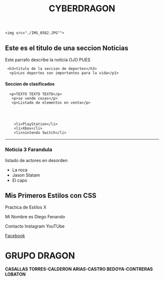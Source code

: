 <!DOCTYPE html>
<html lang=""es">
<head>
  <title>GRUPO DRAGON - ATAQUES COMUNES</title>
  <link rel="stylesheet" type="text/css" href="./estilos.css" />
</head>
<body>
  
  <header>
  <h1>CYBERDRAGON</h1>

 </header>

 <main>

    <img src="./IMG_0582.JPG"">
  <section>
      <h2>Este es el titulo de una seccion Noticias</h2>
      <p1>Este parrafo describe la noticia OJO PUES</p1>
  
     <h3>titulo de la seccion de deportes</h3>
      <p1>Los deportes son importantes para la vida</p1>
  

  <h4>Seccion de clasificados</h4>

      <p>TEXTO TEXTO TEXTO</p>
       <p>se vende cosas</p>
       <p>Listado de elementos en venta</p>


  

        <li>PlayStation</li>
        <li>Xbox</li>
        <li>nintendo Switch</li>
  

</section>

<hr />
<section>
<article>
<h3>Noticia 3 Farandula</h3>
<p>listado de actores en desorden</p>

<ul>
<li>La roca</li>
<li> Jason Statam</li>
<li>El capo</li>


</ul>
</article>
</section>

<section class="Fondo">
<h1>Mis Primeros Estilos con CSS</h1>
<p class="MiTexto">Practica de Estilos X</p>
</section>
</main>

<footer>  
  <p>Mi Nombre es Diego Fenando</p>

  <span>Contacto</span>
  <Span>Instagram</Span>
  <Span>YouTUbe</Span>

  <a href="./Facebook.html">Facebook</a>
</footer>



</body>

</html>


# GRUPO DRAGON
**CASALLAS TORRES-CALDERON ARIAS-CASTRO BEDOYA-CONTRERAS LOBATON**
